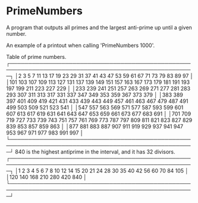 # PrimeNumbers
A program that outputs all primes and the largest anti-prime up until a given number.
 
 An example of a printout when calling 'PrimeNumbers 1000'.
 
 Table of prime numbers.
┌────────────────────────────────────────────────────────────────────────────────────────────────────┐
│2   3   5   7   11  13  17  19  23  29  31  37  41  43  47  53  59  61  67  71  73  79  83  89  97  │
│101 103 107 109 113 127 131 137 139 149 151 157 163 167 173 179 181 191 193 197 199 211 223 227 229 │
│233 239 241 251 257 263 269 271 277 281 283 293 307 311 313 317 331 337 347 349 353 359 367 373 379 │
│383 389 397 401 409 419 421 431 433 439 443 449 457 461 463 467 479 487 491 499 503 509 521 523 541 │
│547 557 563 569 571 577 587 593 599 601 607 613 617 619 631 641 643 647 653 659 661 673 677 683 691 │
│701 709 719 727 733 739 743 751 757 761 769 773 787 797 809 811 821 823 827 829 839 853 857 859 863 │
│877 881 883 887 907 911 919 929 937 941 947 953 967 971 977 983 991 997                             │
└────────────────────────────────────────────────────────────────────────────────────────────────────┘
840 is the highest antiprime in the interval, and it has 32 divisors.
┌────────────────────────────────────────────────────────────────────────────────────────────────────┐
│1   2   3   4   5   6   7   8   10  12  14  15  20  21  24  28  30  35  40  42  56  60  70  84  105 │
│120 140 168 210 280 420 840                                                                         │
└────────────────────────────────────────────────────────────────────────────────────────────────────┘
